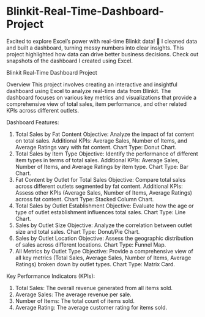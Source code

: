 # Blinkit-Real-Time-Dashboard-Project

Excited to explore Excel’s power with real-time Blinkit data! 🚀 I cleaned data and built a dashboard, turning messy numbers into clear insights. This project highlighted how data can drive better business decisions. Check out snapshots of the dashboard I created using Excel.

Blinkit Real-Time Dashboard Project

Overview
This project involves creating an interactive and insightful dashboard using Excel to analyze real-time data from Blinkit. The dashboard focuses on various key metrics and visualizations that provide a comprehensive view of total sales, item performance, and other related KPIs across different outlets.

Dashboard Features:

1. Total Sales by Fat Content
Objective: Analyze the impact of fat content on total sales.
Additional KPIs: Average Sales, Number of Items, and Average Ratings vary with fat content.
Chart Type: Donut Chart.
2. Total Sales by Item Type
Objective: Identify the performance of different item types in terms of total sales.
Additional KPIs: Average Sales, Number of Items, and Average Ratings by item type.
Chart Type: Bar Chart.
3. Fat Content by Outlet for Total Sales
Objective: Compare total sales across different outlets segmented by fat content.
Additional KPIs: Assess other KPIs (Average Sales, Number of Items, Average Ratings) across fat content.
Chart Type: Stacked Column Chart.
4. Total Sales by Outlet Establishment
Objective: Evaluate how the age or type of outlet establishment influences total sales.
Chart Type: Line Chart.
5. Sales by Outlet Size
Objective: Analyze the correlation between outlet size and total sales.
Chart Type: Donut/Pie Chart.
6. Sales by Outlet Location
Objective: Assess the geographic distribution of sales across different locations.
Chart Type: Funnel Map.
7. All Metrics by Outlet Type
Objective: Provide a comprehensive view of all key metrics (Total Sales, Average Sales, Number of Items, Average Ratings) broken down by outlet types.
Chart Type: Matrix Card.

Key Performance Indicators (KPIs):

1. Total Sales: The overall revenue generated from all items sold. 
2. Average Sales: The average revenue per sale.
3. Number of Items: The total count of items sold. 
4. Average Rating: The average customer rating for items sold. 

